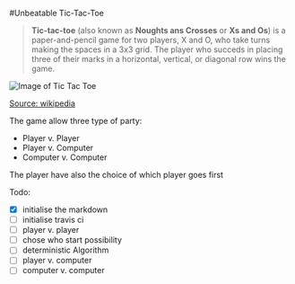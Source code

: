 #Unbeatable Tic-Tac-Toe

> **Tic-tac-toe** (also known as **Noughts ans Crosses** or **Xs and Os**)
> is a paper-and-pencil game for two players, X and O, who take turns making
> the spaces in a 3x3 grid. The player who succeds in placing three of their
> marks in a horizontal, vertical, or diagonal row wins the game.

![Image of Tic Tac Toe](https://en.wikipedia.org/wiki/File:Tic-tac-toe-game-1.svg)

[Source: wikipedia](https://en.wikipedia.org/wiki/Tic-tac-toe)

The game allow three type of party:
- Player v. Player
- Player v. Computer
- Computer v. Computer

The player have also the choice of which player goes first

Todo:
- [x] initialise the markdown
- [ ] initialise travis ci
- [ ] player v. player
- [ ] chose who start possibility
- [ ] deterministic Algorithm
- [ ] player v. computer
- [ ] computer v. computer
